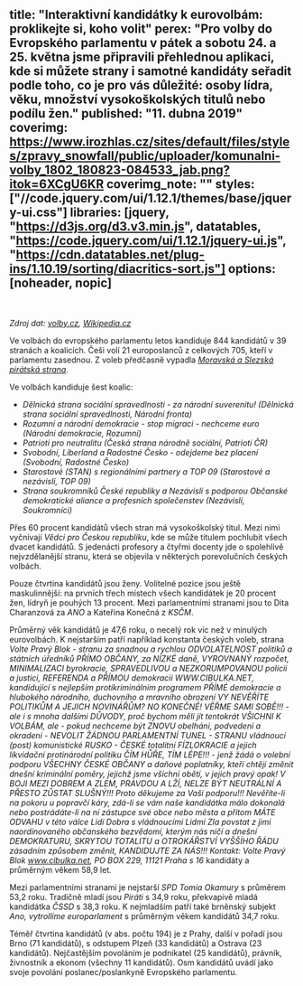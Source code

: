 title: "Interaktivní kandidátky k eurovolbám: proklikejte si, koho volit"
perex: "Pro volby do Evropského parlamentu v pátek a sobotu 24. a 25. května jsme připravili přehlednou aplikaci, kde si můžete strany i samotné kandidáty seřadit podle toho, co je pro vás důležité: osoby lídra, věku, množství vysokoškolských titulů nebo podílu žen."
published: "11. dubna 2019"
coverimg: https://www.irozhlas.cz/sites/default/files/styles/zpravy_snowfall/public/uploader/komunalni-volby_1802_180823-084533_jab.png?itok=6XCgU6KR
coverimg_note: ""
styles: ["//code.jquery.com/ui/1.12.1/themes/base/jquery-ui.css"]
libraries: [jquery, "https://d3js.org/d3.v3.min.js", datatables, "https://code.jquery.com/ui/1.12.1/jquery-ui.js", "https://cdn.datatables.net/plug-ins/1.10.19/sorting/diacritics-sort.js"]
options: [noheader, nopic]
---
<wide>
<div id="container">
	<div id="strany">
		<table id="tabulkaStran" class="display" style="width:100%"></table></div>
	<div id="kandidati"><table id="tabulkaKandidatu" class="display" style="width:100%"></table></div>
</div>
</wide>

_Zdroj dat: [volby.cz](https://volby.cz/pls/kv2018/kv?xjazyk=CZ&xid=1), [Wikipedia.cz](https://cs.wikipedia.org/wiki/Volby_do_Evropsk%C3%A9ho_parlamentu_v_%C4%8Cesku_2019)_

Ve volbách do evropského parlamentu letos kandiduje 844 kandidátů v 39 stranách a koalicích. Češi volí 21 europoslanců z celkových 705, kteří v parlamentu zasednou. Z voleb předčasně vypadla _[Moravská a Slezská pirátská strana](https://www.irozhlas.cz/zpravy-domov/eurovolby-2019-piratska-strana-evropsky-parlament_1904051930_nkr)_.

Ve volbách kandiduje šest koalic:

- _Dělnická strana sociální spravedlnosti - za národní suverenitu! (Dělnická strana sociální spravedlnosti, Národní fronta)_
- _Rozumní a národní demokracie - stop migraci - nechceme euro (Národní demokracie, Rozumní)_
- _Patrioti pro neutralitu (Česká strana národně sociální, Patrioti ČR)_
- _Svobodní, Liberland a Radostné Česko - odejdeme bez placení (Svobodní, Radostné Česko)_
- _Starostové (STAN) s regionálními partnery a TOP 09 (Starostové a nezávislí, TOP 09)_
- _Strana soukromníků České republiky a Nezávislí s podporou Občanské demokratické aliance a profesních společenstev (Nezávislí, Soukromníci)_

Přes 60 procent kandidátů všech stran má vysokoškolský titul. Mezi nimi vyčnívají _Vědci pro Českou republiku_, kde se může titulem pochlubit všech dvacet kandidátů. S jedenácti profesory a čtyřmi docenty jde o spolehlivě nejvzdělanější stranu, která se objevila v některých porevolučních českých volbách.

Pouze čtvrtina kandidátů jsou ženy. Volitelné pozice jsou ještě maskulinnější: na prvních třech místech všech kandidátek je 20 procent žen, lídryň je pouhých 13 procent. Mezi parlamentními stranami jsou to Dita Charanzová za _ANO_ a Kateřina Konečná z _KSČM_.

Průměrný věk kandidátů je 47,6 roku, o necelý rok víc než v minulých eurovolbách. K nejstarším patří například konstanta českých voleb, strana _Volte Pravý Blok - stranu za snadnou a rychlou ODVOLATELNOST politiků a státních úředníků PŘÍMO OBČANY, za NÍZKÉ daně, VYROVNANÝ rozpočet, MINIMALIZACI byrokracie, SPRAVEDLIVOU a NEZKORUMPOVANOU policii a justici, REFERENDA a PŘÍMOU demokracii WWW.CIBULKA.NET, kandidující s nejlepším protikriminálním programem PŘÍMÉ demokracie a hlubokého národního, duchovního a mravního obrození VY NEVĚŘÍTE POLITIKŮM A JEJICH NOVINÁŘŮM? NO KONEČNĚ! VĚŘME SAMI SOBĚ!!! - ale i s mnoha dalšími DŮVODY, proč bychom měli jít tentokrát VŠICHNI K VOLBÁM, ale - pokud nechceme být ZNOVU obelháni, podvedeni a okradeni - NEVOLIT ŽÁDNOU PARLAMENTNÍ TUNEL - STRANU vládnoucí (post) komunistické RUSKO - ČESKÉ totalitní FÍZLOKRACIE a jejich likvidační protinárodní politiku ČÍM HŮŘE, TÍM LÉPE!!! - jenž žádá o volební podporu VŠECHNY ČESKÉ OBČANY a daňové poplatníky, kteří chtějí změnit dnešní kriminální poměry, jejichž jsme všichni obětí, v jejich pravý opak! V BOJI MEZI DOBREM A ZLEM, PRAVDOU A LŽÍ, NELZE BÝT NEUTRÁLNÍ A PŘESTO ZŮSTAT SLUŠNÝ!!! Proto děkujeme za Vaši podporu!!! Nevěříte-li na pokoru u popravčí káry, zdá-li se vám naše kandidátka málo dokonalá nebo postrádáte-li na ní zástupce své obce nebo města a přitom MÁTE ODVAHU v této válce Lidí Dobra s vládnoucími Lidmi Zla povstat z jimi naordinovaného občanského bezvědomí, kterým nás ničí a dnešní DEMOKRATURU, SKRYTOU TOTALITU a OTROKÁŘSTVÍ VYŠŠÍHO ŘÁDU zásadním způsobem změnit, KANDIDUJTE ZA NÁS!!! Kontakt: Volte Pravý Blok www.cibulka.net, PO BOX 229, 11121 Praha s 16_ kandidáty a průměrným věkem 58,9 let.

Mezi parlamentními stranami je nejstarší _SPD Tomia Okamury_ s průměrem 53,2 roku. Tradičně mladí jsou _Piráti_ s 34,9 roku, překvapivě mladá kandidátka _ČSSD_ s 38,3 roku. K nejmladším patří také brněnský subjekt _Ano, vytrollíme europarlament_ s průměrným věkem kandidátů 34,7 roku.

Téměř čtvrtina kandidátů (v abs. počtu 194) je z Prahy, další v pořadí jsou Brno (71 kandidátů), s odstupem Plzeň (33 kandidátů) a Ostrava (23 kandidátů). Nejčastějším povoláním je podnikatel (25 kandidátů), právník, živnostník a ekonom (všechny 11 kandidátů). Osm kandidátů uvádí jako svoje povolání poslanec/poslankyně Evropského parlamentu.
